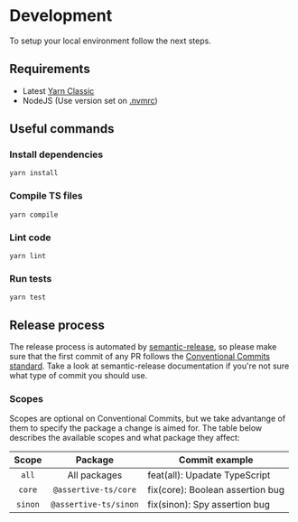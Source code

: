 # Development

To setup your local environment follow the next steps.

## Requirements

* Latest [Yarn Classic](https://classic.yarnpkg.com)
* NodeJS (Use version set on [.nvmrc](https://github.com/stackbuilders/assertive-ts/blob/master/.nvmrc))

## Useful commands

### Install dependencies

```console
yarn install
```

### Compile TS files

```console
yarn compile
```

### Lint code

```console
yarn lint
```

### Run tests

```console
yarn test
```

## Release process

The release process is automated by [semantic-release](https://semantic-release.gitbook.io/semantic-release/), so please make sure that the first commit of any PR follows the [Conventional Commits standard](https://www.conventionalcommits.org/). Take a look at semantic-release documentation if you're not sure what type of commit you should use.

### Scopes

Scopes are optional on Conventional Commits, but we take advantange of them to specify the package a change is aimed for. The table below describes the available scopes and what package they affect:

| Scope   | Package               | Commit example                   |
| :-----: | :-------------------: | -------------------------------- |
| `all`   | All packages          | feat(all): Upadate TypeScript    |
| `core`  | `@assertive-ts/core`  | fix(core): Boolean assertion bug |
| `sinon` | `@assertive-ts/sinon` | fix(sinon): Spy assertion bug    |
